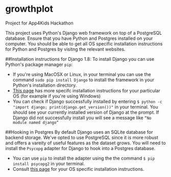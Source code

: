 # growthplot

Project for App4Kids Hackathon

This project uses Python's Django web framework on top of a PostgreSQL database. Ensure that you have Python and Postgres installed on your computer. You should be able to get all OS specific installation instructions for Python and Postgres by visitng the relevant websites.

##Installation instructions for Django 1.8:
To install Django you can use Python's package manager `pip`:
* If you're using MacOSX or Linux, in your terminal you can use the command `sudo pip install Django` to install the framework in your Python's installation directory.
* [This page](https://docs.djangoproject.com/en/1.8/topics/install/#installing-official-release) has more specifc installation instructions for your particular OS (for example if you're using Windows)
* You can check if Django successfully installed by entering `$ python -c "import django; print(django.get_version())"` in your terminal. You should see your currently installed version of Django at the prompt. If Django did not successfully install you will see a message like `“No module named django”`

##Hooking in Postgres
By default Django uses an SQLite database for backend storage. We've opted to use PostgreSQL since it is more robust and offers a vareity of useful features as the dataset grows. You will need to install the `Psycopg` adapter for Django to hook into a Postgres database.
* You can use `pip` to install the adapter using the the command `$ pip install psycopg2` in your terminal.
* Consult [this page](http://initd.org/psycopg/docs/install.html) for your OS specific installation instructions.
